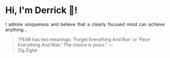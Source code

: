 # Hi, I'm Derrick 👋!
<p align="justify">I admire uniqueness and believe that a clearly focused mind can achieve anything...</p> 
<!-- #quote-start -->
<blockquote>&ldquo;FEAR has two meanings: 'Forget Everything And Run' or 'Face Everything And Rise.' The choice is yours.&rdquo; &mdash; <footer>Zig Ziglar</footer></blockquote>
<!-- #quote-end -->

